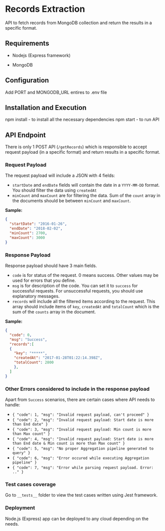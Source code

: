# Records Extraction

API to fetch records from MongoDB collection and return the results in a specific format.

## Requirements
- Nodejs (Express framework)

- MongoDB



## Configuration
Add PORT and MONGODB_URL entires to .env file

## Installation and Execution
npm install - to install all the necessary dependencies
npm start - to run API

## API Endpoint
There is only 1 POST API (`/getRecords`) which is responsible to accept request payload (in a specific format) and return results in a specific format.

### Request Payload
The request payload will include a JSON with 4 fields:
- `startDate` and `endDate` fields will contain the date in a `YYYY-MM-DD` format. You should filter the data using `createdAt`
- `minCount` and `maxCount` are for filtering the data. Sum of the `count` array in the documents should be between `minCount` and `maxCount`.

**Sample:**
```json
{
  "startDate": "2016-01-26", 
  "endDate": "2018-02-02",
  "minCount": 2700,
  "maxCount": 3000
}
```

### Response Payload
Response payload should have 3 main fields.
- `code` is for status of the request. 0 means success. Other values may be used for errors that you define.
- `msg` is for description of the code. You can set it to `success` for successful requests. For unsuccessful requests, you should use explanatory messages.
- `records` will include all the filtered items according to the request. This array should include items of `key`, `createdAt` and `totalCount` which is the sum of the `counts` array in the document.

**Sample:**
```json
{
  "code": 0,
  "msg": "Success",
  "records":[
  {
    "key": "*****",
    "createdAt": "2017-01-28T01:22:14.398Z",
    "totalCount": 2800
    },
  ]
}
```

### Other Errors considered to include in the response payload
Apart from `Success` scenarios, there are certain cases where API needs to handle:
- `{ "code": 1, "msg": "Invalid request payload, can't proceed" }`
- `{ "code": 2, "msg": "Invalid request payload: Start date is more than End date" }`
- `{ "code": 3, "msg": "Invalid request payload: Min count is more than Max count" }`
- `{ "code": 4, "msg": "Invalid request payload: Start date is more than End date & Min count is more than Max count" }`
- `{ "code": 5, "msg": "No proper Aggregation pipeline generated to query" }`
- `{ "code": 6, "msg": "Error occured while executing Aggregation pipeline" }`
- `{ "code": 7, "msg": "Error while parsing request payload. Error: .." }`

### Test cases coverage
Go to `__tests__` folder to view the test cases written using Jest framework.

### Deployment
Node.js (Express) app can be deployed to any cloud depending on the needs.

